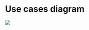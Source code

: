 # Use cases diagram
![](https://www.plantuml.com/plantuml/png/TOun3i9030Hxls9BAF855E095DJMdGaMoHqocm8X_auYK2IAj9uPQzi7DJWElVHs8LWHtbs9x669NejeOWtiy-15xffksXaELIFZ9VZUqJGxR8vXoX_RobiM--GSTVwrKYpyhphhSyMVo6osLl8q_0C0)
